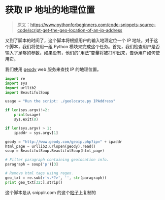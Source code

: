 # 获取 IP 地址的地理位置

> 原文：<https://www.pythonforbeginners.com/code-snippets-source-code/script-get-the-geo-location-of-an-ip-address>

又到了脚本的时间了，这个脚本将根据用户的输入地理定位一个 IP 地址。对于这个脚本，我们将使用一组 Python 模块来完成这个任务。首先，我们检查用户是否输入了足够的参数，如果没有，他们的“用法”变量将被打印出来，告诉用户如何使用它。

我们使用 [geody](http://www.geody.com/ "geody") web 服务来查找 IP 的地理位置。

```py
import re
import sys
import urllib2
import BeautifulSoup

usage = "Run the script: ./geolocate.py IPAddress"

if len(sys.argv)!=2:
    print(usage)
    sys.exit(0)

if len(sys.argv) > 1:
    ipaddr = sys.argv[1]

geody = "http://www.geody.com/geoip.php?ip=" + ipaddr
html_page = urllib2.urlopen(geody).read()
soup = BeautifulSoup.BeautifulSoup(html_page)

# Filter paragraph containing geolocation info.
paragraph = soup('p')[3]

# Remove html tags using regex.
geo_txt = re.sub(r'<.*?>', '', str(paragraph))
print geo_txt[32:].strip() 
```

这个脚本是从 snipplr.com 的这个[帖子](http://snipplr.com/view/55465/geoipy-a-simple-ip-geolocation-python-script/ "geoip")上复制的